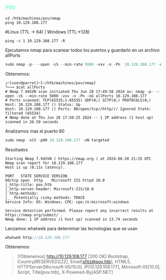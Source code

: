 ## <code style="color : Aquamarine">POV</code>

<style>
    .codenobutton button {
        display: none;
}
</style>

```shell
cd /htb/machines/pov/nmap
ping 10.129.108.177

```
#Linux (TTL -> 64) | Windows (TTL->128)

```shell
ping -c 1 10.129.108.177 -R   
```

Ejecutamos nmap para scanear todos los puertos y guardarlo en un archivo allPorts

```javascript
sudo nmap -p- --open -sS --min-rate 5000 -vvv -n -Pn  10.129.108.177 -oG allPorts
```

Obtenemos:

```codenobutton
┌─[user@parrot]─[~/htb/machines/pov/nmap]
└──╼ $cat allPorts 
# Nmap 7.94SVN scan initiated Thu Jun 20 17:49:58 2024 as: nmap -p- --open -sS --min-rate 5000 -vvv -n -Pn -oG allPorts 10.129.108.177
# Ports scanned: TCP(65535;1-65535) UDP(0;) SCTP(0;) PROTOCOLS(0;)
Host: 10.129.108.177 ()	Status: Up
Host: 10.129.108.177 ()	Ports: 80/open/tcp//http///	Ignored State: filtered (65534)
# Nmap done at Thu Jun 20 17:50:25 2024 -- 1 IP address (1 host up) scanned in 26.50 seconds
```
Analizamos mas el puerto 80
```javascript
sudo nmap -sCV -p80 10.129.108.177 -oN targeted
```
Resultados
```
Starting Nmap 7.94SVN ( https://nmap.org ) at 2024-06-20 21:25 UTC
Nmap scan report for 10.129.108.177
Host is up (0.11s latency).

PORT   STATE SERVICE VERSION
80/tcp open  http    Microsoft IIS httpd 10.0
|_http-title: pov.htb
|_http-server-header: Microsoft-IIS/10.0
| http-methods: 
|_  Potentially risky methods: TRACE
Service Info: OS: Windows; CPE: cpe:/o:microsoft:windows

Service detection performed. Please report any incorrect results at https://nmap.org/submit/ .
Nmap done: 1 IP address (1 host up) scanned in 13.74 seconds
```
Lanzamos whatweb para determinar las tecnologias que se usan
```javascript
whatweb http://10.129.108.177
```
Obtenemos:
> [!Obtenemos]
> http://10.129.108.177 [200 OK] Bootstrap, Country[RESERVED][ZZ], Email[sfitz@pov.htb], HTML5, HTTPServer[Microsoft-IIS/10.0], IP[10.129.108.177], Microsoft-IIS[10.0], Script, Title[pov.htb], X-Powered-By[ASP.NET]

```
```
```
```
```
```
```
```
```
```
```
```
